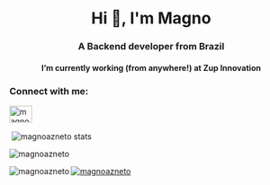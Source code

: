 <h1 align="center">Hi 👋, I'm Magno</h1>
<h3 align="center">A Backend developer from Brazil</h3>
<h4 align="center"> I’m currently working (from anywhere!) at Zup Innovation</h4>

<h3 align="left">Connect with me:</h3>
<p align="left">
<a href="https://linkedin.com/in/magnoazevedo" target="blank"><img align="center" src="https://cdn.jsdelivr.net/npm/simple-icons@3.0.1/icons/linkedin.svg" alt="magnoazevedo" height="30" width="40" /></a>
</p>

<p>&nbsp;<img align="center" src="https://github-readme-stats.vercel.app/api?username=magnoazneto&show_icons=true&theme=dark&locale=en&include_all_commits=true" alt="magnoazneto stats" /></p>

<p><img align="center" src="https://github-readme-streak-stats.herokuapp.com/?user=magnoazneto&theme=dark" alt="magnoazneto" /></p>

<p><img align="left" src="https://github-readme-stats.vercel.app/api/top-langs?username=magnoazneto&show_icons=true&theme=dark&locale=en&layout=compact" alt="magnoazneto" /></p>

<p align="left"> <a href="https://github.com/ryo-ma/github-profile-trophy"><img src="https://github-profile-trophy.vercel.app/?username=magnoazneto" alt="magnoazneto" /></a> </p>
